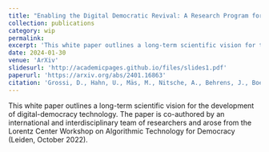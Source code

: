 ```yaml
---
title: "Enabling the Digital Democratic Revival: A Research Program for Digital Democracy"
collection: publications
category: wip 
permalink: 
excerpt: 'This white paper outlines a long-term scientific vision for the development of digital-democracy technology. The paper is co-authored by an international and interdisciplinary team of researchers and arose from the Lorentz Center Workshop on Algorithmic Technology for Democracy (Leiden, October 2022).'
date: 2024-01-30
venue: 'ArXiv'
slidesurl: 'http://academicpages.github.io/files/slides1.pdf'
paperurl: 'https://arxiv.org/abs/2401.16863'
citation: 'Grossi, D., Hahn, U., Mäs, M., Nitsche, A., Behrens, J., Boehmer, N., ... & Van De Putte, F. (2024). Enabling the Digital Democratic Revival: A Research Program for Digital Democracy. arXiv preprint arXiv:2401.16863.'
---
```


This white paper outlines a long-term scientific vision for the development of digital-democracy technology. The paper is co-authored by an international and interdisciplinary team of researchers and arose from the Lorentz Center Workshop on Algorithmic Technology for Democracy (Leiden, October 2022).
